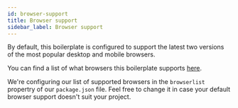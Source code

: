 ```yaml
---
id: browser-support
title: Browser support
sidebar_label: Browser support
---
```


By default, this boilerplate is configured to support the latest two versions of the most popular desktop and mobile browsers.

You can find a list of what browsers this boilerplate supports [here](https://browserl.ist/?q=last%202%20Chrome%20versions%2C%20last%202%20Firefox%20versions%2C%20last%202%20Safari%20versions%2C%20last%202%20Edge%20versions%2C%20last%202%20ChromeAndroid%20versions%2C%20last%202%20iOS%20versions).

We're configuring our list of supported browsers in the `browserlist` propertry of our `package.json` file. Feel free to change it in case your default browser support doesn't suit your project.
